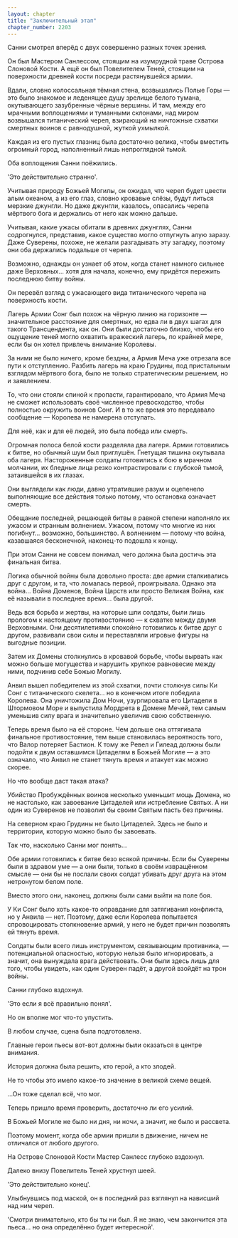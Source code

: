 ```yaml
---
layout: chapter
title: "Заключительный этап"
chapter_number: 2203
---
```




Санни смотрел вперёд с двух совершенно разных точек зрения.

Он был Мастером Санлессом, стоящим на изумрудной траве Острова Слоновой Кости. А ещё он был Повелителем Теней, стоящим на поверхности древней кости посреди растянувшейся армии.

Вдали, словно колоссальная тёмная стена, возвышались Полые Горы — это было знакомое и леденящее душу зрелище белого тумана, окутывающего зазубренные чёрные вершины. И там, между его мрачными воплощениями и туманными склонами, над миром возвышался титанический череп, взирающий на ничтожные схватки смертных воинов с равнодушной, жуткой ухмылкой.

Каждая из его пустых глазниц была достаточно велика, чтобы вместить огромный город, наполненный лишь непроглядной тьмой.

Оба воплощения Санни поёжились.

'Это действительно странно'.

Учитывая природу Божьей Могилы, он ожидал, что череп будет цвести алым океаном, а из его глаз, словно кровавые слёзы, будут литься мерзкие джунгли. Но даже джунгли, казалось, опасались черепа мёртвого бога и держались от него как можно дальше.

Учитывая, какие ужасы обитали в древних джунглях, Санни содрогнулся, представив, какое существо могло отпугнуть алую заразу. Даже Суверены, похоже, не желали разгадывать эту загадку, поэтому они оба держались подальше от черепа.

Возможно, однажды он узнает об этом, когда станет намного сильнее даже Верховных... хотя для начала, конечно, ему придётся пережить последнюю битву войны.

Он перевёл взгляд с ужасающего вида титанического черепа на поверхность кости.

Лагерь Армии Сонг был похож на чёрную линию на горизонте — значительное расстояние для смертных, но едва ли в двух шагах для такого Трансцендента, как он. Они были достаточно близко, чтобы его ощущение теней могло охватить вражеский лагерь, по крайней мере, если бы он хотел привлечь внимание Королевы.

За ними не было ничего, кроме бездны, а Армия Меча уже отрезала все пути к отступлению. Разбить лагерь на краю Грудины, под пристальным взглядом мёртвого бога, было не только стратегическим решением, но и заявлением.

То, что они стояли спиной к пропасти, гарантировало, что Армия Меча не сможет использовать своё численное превосходство, чтобы полностью окружить воинов Сонг. И в то же время это передавало сообщение — Королева не намерена отступать.

Для неё, как и для её людей, это была победа или смерть.

Огромная полоса белой кости разделяла два лагеря. Армии готовились к битве, но обычный шум был приглушён. Гнетущая тишина окутывала оба лагеря. Настороженные солдаты готовились к бою в мрачном молчании, их бледные лица резко контрастировали с глубокой тьмой, затаившейся в их глазах.

Они выглядели как люди, давно утратившие разум и оцепенело выполняющие все действия только потому, что остановка означает смерть.

Обещание последней, решающей битвы в равной степени наполняло их ужасом и странным волнением. Ужасом, потому что многие из них погибнут... возможно, большинство. А волнением — потому что война, казавшаяся бесконечной, наконец-то подошла к концу.

При этом Санни не совсем понимал, чего должна была достичь эта финальная битва.

Логика обычной войны была довольно проста: две армии сталкивались друг с другом, и та, что ломалась первой, проигрывала. Однако эта война... Война Доменов, Война Царств или просто Великая Война, как её называли в последнее время... была другой.

Ведь вся борьба и жертвы, на которые шли солдаты, были лишь прологом к настоящему противостоянию — к схватке между двумя Верховными. Они десятилетиями спокойно готовились к битве друг с другом, развивали свои силы и переставляли игровые фигуры на выгодные позиции.

Затем их Домены столкнулись в кровавой борьбе, чтобы вырвать как можно больше могущества и нарушить хрупкое равновесие между ними, подчинив себе Божью Могилу.

Анвил вышел победителем из этой схватки, почти столкнув силы Ки Сонг с титанического скелета... но в конечном итоге победила Королева. Она уничтожила Дом Ночи, узурпировала его Цитадели в Штормовом Море и выпустила Мордрета в Домене Мечей, тем самым уменьшив силу врага и значительно увеличив свою собственную.

Теперь время было на её стороне. Чем дольше она оттягивала финальное противостояние, тем выше становилась вероятность того, что Валор потеряет Бастион. К тому же Ревел и Гилеад должны были подойти к двум оставшимся Цитаделям в Божьей Могиле — а это означало, что Анвил не станет тянуть время и атакует как можно скорее.

Но что вообще даст такая атака?

Убийство Пробуждённых воинов несколько уменьшит мощь Домена, но не настолько, как завоевание Цитаделей или истребление Святых. А ни один из Суверенов не позволил бы своим Святым пасть без причины.

На северном краю Грудины не было Цитаделей. Здесь не было и территории, которую можно было бы завоевать.

Так что, насколько Санни мог понять...

Обе армии готовились к битве безо всякой причины. Если бы Суверены были в здравом уме — а они были, только в своём извращённом смысле — они бы не послали своих солдат убивать друг друга на этом нетронутом белом поле.

Вместо этого они, наконец, должны были сами выйти на поле боя.

У Ки Сонг было хоть какое-то оправдание для затягивания конфликта, но у Анвила — нет. Поэтому, даже если Королева попытается спровоцировать столкновение армий, у него не будет причин позволять ей тянуть время.

Солдаты были всего лишь инструментом, связывающим противника, — потенциальной опасностью, которую нельзя было игнорировать, а значит, она вынуждала врага действовать. Они были здесь лишь для того, чтобы увидеть, как один Суверен падёт, а другой взойдёт на трон войны.

Санни глубоко вздохнул.

'Это если я всё правильно понял'.

Но он вполне мог что-то упустить.

В любом случае, сцена была подготовлена.

Главные герои пьесы вот-вот должны были оказаться в центре внимания.

История должна была решить, кто герой, а кто злодей.

Не то чтобы это имело какое-то значение в великой схеме вещей.

...Он тоже сделал всё, что мог.

Теперь пришло время проверить, достаточно ли его усилий.

В Божьей Могиле не было ни дня, ни ночи, а значит, не было и рассвета.

Поэтому момент, когда обе армии пришли в движение, ничем не отличался от любого другого.

На Острове Слоновой Кости Мастер Санлесс глубоко вздохнул.

Далеко внизу Повелитель Теней хрустнул шеей.

'Это действительно конец'.

Улыбнувшись под маской, он в последний раз взглянул на нависший над ним череп.

'Смотри внимательно, кто бы ты ни был. Я не знаю, чем закончится эта пьеса... но она определённо будет интересной'.

